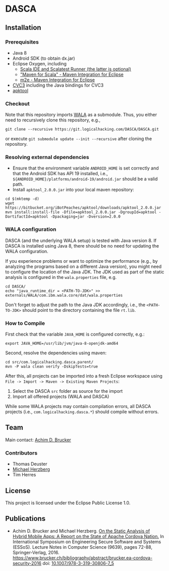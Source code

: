 # DASCA
## Installation
### Prerequisites
* Java 8
* Android SDK (to obtain dx.jar)
* Eclipse Oxygen, including
  * [Scala IDE and Scalatest Runner (the latter is optional)](http://download.scala-ide.org/sdk/lithium/e44/scala211/stable/site)
  * ["Maven for Scala" - Maven Integration for Eclipse](http://alchim31.free.fr/m2e-scala/update-site)
  * [m2e - Maven Integration for Eclipse](http://download.eclipse.org/releases/neon)
* [CVC3](http://cs.nyu.edu/acsys/cvc3/) including the Java bindings for CVC3
* [apktool](https://ibotpeaches.github.io/Apktool/)


### Checkout
Note that this repository imports [WALA](http://wala.sf.net) as a submodule. Thus,
you either need to recursively clone this repository, e.g.,
```
git clone --recursive https://git.logicalhacking.com/DASCA/DASCA.git
```
or execute ``git submodule update --init --recursive`` after 
cloning the repository.


### Resolving external dependencies
* Ensure that the environment variable `ANDROID_HOME` is set correctly and that
  the Android SDK has API 19 installed, i.e.,
  `${ANDROID_HOME}/platforms/android-19/android.jar` should be a valid path.
* Install ``apktool_2.0.0.jar`` into your local maven repository:

```
cd $(mktemp -d)
wget https://bitbucket.org/iBotPeaches/apktool/downloads/apktool_2.0.0.jar
mvn install:install-file -Dfile=apktool_2.0.0.jar -DgroupId=apktool -DartifactId=apktool -Dpackaging=jar -Dversion=2.0.0
```

### WALA configuration
DASCA (and the underlying WALA setup) is tested with Java version 8.
If DASCA is installed using Java 8, there should be no need for updating 
the WALA configuration. 

If you experience problems or want to optimize the performance (e.g., 
by analyzing the programs based on a different Java version), you 
might need to configure the location of the Java JDK. The JDK used
as part of the static analysis is configured in the `wala.properties` 
file, e.g.
```
cd DASCA/
echo "java_runtime_dir = <PATH-TO-JDK>" >> externals/WALA/com.ibm.wala.core/dat/wala.properties
```
Don't forget to adjust the path to the Java JDK accordingly, i.e.,
the `<PATH-TO-JDK>` should point to the directory containing the file
`rt.lib`.

### How to Compile
First check that the variable `JAVA_HOME` is configured correctly, e.g.:
```
export JAVA_HOME=/usr/lib/jvm/java-8-openjdk-amd64
```

Second, resolve the dependencies using maven:
```
cd src/com.logicalhacking.dasca.parent/
mvn -P wala clean verify -DskipTests=true 
```

After this, all projects can be imported into a fresh Eclipse
workspace using `File -> Import -> Maven -> Existing Maven Projects`:
 1. Select the DASCA `src` folder as source for the import
 2. Import all offered projects (WALA and DASCA)

While some WALA projects may contain compilation errors, all DASCA 
projects (i.e., `com.logicalhacking.dasca.*`) should compile without errors.

## Team 
Main contact: [Achim D. Brucker](http://www.brucker.ch/)

### Contributors
* Thomas Deuster
* [Michael Herzberg](http://www.dcs.shef.ac.uk/cgi-bin/makeperson?M.Herzberg)
* Tim Herres

## License
This project is licensed under the Eclipse Public License 1.0. 

## Publications
* Achim D. Brucker and Michael Herzberg. [On the Static Analysis of
  Hybrid Mobile Apps: A Report on the State of Apache Cordova
  Nation.](https://www.brucker.ch/bibliography/download/2016/brucker.ea-cordova-security-2016.pdf)
  In International Symposium on Engineering Secure Software
  and Systems (ESSoS). Lecture Notes in Computer Science (9639), pages
  72-88, Springer-Verlag, 2016.
  https://www.brucker.ch/bibliography/abstract/brucker.ea-cordova-security-2016
  doi: [10.1007/978-3-319-30806-7_5](http://dx.doi.org/10.1007/978-3-319-30806-7_5)
